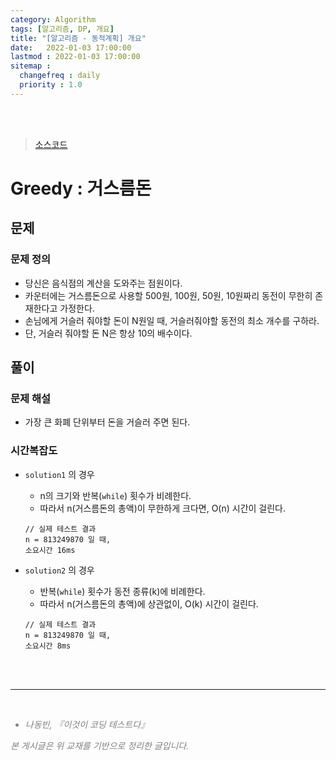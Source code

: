 ```yaml
---
category: Algorithm
tags: [알고리즘, DP, 개요]
title: "[알고리즘 - 동적계획] 개요"
date:   2022-01-03 17:00:00 
lastmod : 2022-01-03 17:00:00
sitemap :
  changefreq : daily
  priority : 1.0
---
```


<br/><br/>

> [소스코드](https://github.com/TaegyunWoo/algorithm-study/blob/main/src/main/java/greedy/%EA%B1%B0%EC%8A%A4%EB%A6%84%EB%8F%88.java)

# Greedy : 거스름돈

## 문제
### 문제 정의

- 당신은 음식점의 계산을 도와주는 점원이다.
- 카운터에는 거스름돈으로 사용할 500원, 100원, 50원, 10원짜리 동전이 무한히 존재한다고 가정한다.
- 손님에게 거슬러 줘야할 돈이 N원일 때, 거슬러줘야할 동전의 최소 개수를 구하라.
- 단, 거슬러 줘야할 돈 N은 항상 10의 배수이다.

## 풀이
### 문제 해설
- 가장 큰 화폐 단위부터 돈을 거슬러 주면 된다.

### 시간복잡도
- `solution1` 의 경우
  - n의 크기와 반복(`while`) 횟수가 비례한다.  
  - 따라서 n(거스름돈의 총액)이 무한하게 크다면, O(n) 시간이 걸린다.
  ```
  // 실제 테스트 결과
  n = 813249870 일 때,
  소요시간 16ms
  ```

- `solution2` 의 경우
  - 반복(`while`) 횟수가 동전 종류(k)에 비례한다.
  - 따라서 n(거스름돈의 총액)에 상관없이, O(k) 시간이 걸린다.
  ```
  // 실제 테스트 결과
  n = 813249870 일 때,
  소요시간 8ms
  ```

<br><br>

---

<br>
<div style="font-style: italic;color: gray;">
  <ul>
    <li>나동빈, 『이것이 코딩 테스트다』</li>
  </ul>
  본 게시글은 위 교재를 기반으로 정리한 글입니다.
</div>